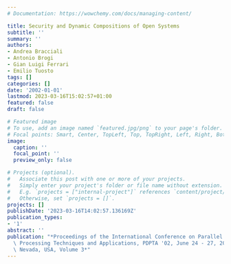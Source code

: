 ```yaml
---
# Documentation: https://wowchemy.com/docs/managing-content/

title: Security and Dynamic Compositions of Open Systems
subtitle: ''
summary: ''
authors:
- Andrea Bracciali
- Antonio Brogi
- Gian Luigi Ferrari
- Emilio Tuosto
tags: []
categories: []
date: '2002-01-01'
lastmod: 2023-03-16T15:02:57+01:00
featured: false
draft: false

# Featured image
# To use, add an image named `featured.jpg/png` to your page's folder.
# Focal points: Smart, Center, TopLeft, Top, TopRight, Left, Right, BottomLeft, Bottom, BottomRight.
image:
  caption: ''
  focal_point: ''
  preview_only: false

# Projects (optional).
#   Associate this post with one or more of your projects.
#   Simply enter your project's folder or file name without extension.
#   E.g. `projects = ["internal-project"]` references `content/project/deep-learning/index.md`.
#   Otherwise, set `projects = []`.
projects: []
publishDate: '2023-03-16T14:02:57.136169Z'
publication_types:
- '1'
abstract: ''
publication: "*Proceedings of the International Conference on Parallel and Distributed\
  \ Processing Techniques and Applications, PDPTA '02, June 24 - 27, 2002, Las Vegas,\
  \ Nevada, USA, Volume 3*"
---
```

